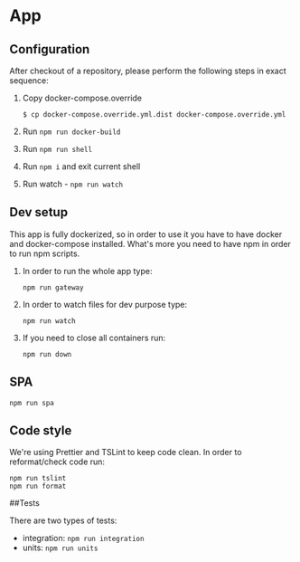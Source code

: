 # App

## Configuration

After checkout of a repository, please perform the following steps in exact sequence:

1. Copy docker-compose.override
    ```
    $ cp docker-compose.override.yml.dist docker-compose.override.yml
    ```
2. Run `npm run docker-build`

3. Run `npm run shell`

4. Run `npm i` and exit current shell

5. Run watch - `npm run watch`

## Dev setup

This app is fully dockerized, so in order to use it you have to have docker and docker-compose installed. What's more you need to have npm in order to run npm scripts.

1. In order to run the whole app type:

    ```
    npm run gateway
    ```

2. In order to watch files for dev purpose type:

    ```
    npm run watch
    ```

3. If you need to close all containers run:

    ```
    npm run down
    ```
## SPA

```
npm run spa
```

## Code style

We're using Prettier and TSLint to keep code clean. In order to reformat/check code run:

```
npm run tslint
npm run format
```

##Tests

There are two types of tests:

- integration: `npm run integration`
- units: `npm run units`